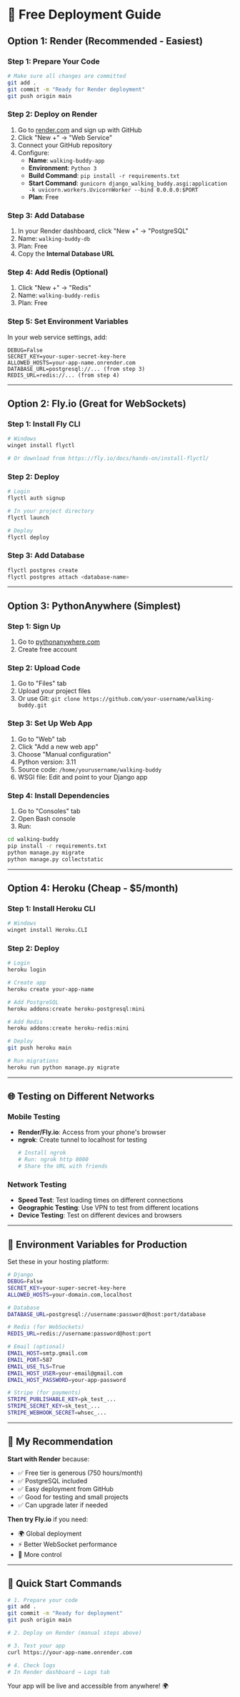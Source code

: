 # 🚀 Free Deployment Guide

## **Option 1: Render (Recommended - Easiest)**

### **Step 1: Prepare Your Code**
```bash
# Make sure all changes are committed
git add .
git commit -m "Ready for Render deployment"
git push origin main
```

### **Step 2: Deploy on Render**
1. Go to [render.com](https://render.com) and sign up with GitHub
2. Click "New +" → "Web Service"
3. Connect your GitHub repository
4. Configure:
   - **Name**: `walking-buddy-app`
   - **Environment**: `Python 3`
   - **Build Command**: `pip install -r requirements.txt`
   - **Start Command**: `gunicorn django_walking_buddy.asgi:application -k uvicorn.workers.UvicornWorker --bind 0.0.0.0:$PORT`
   - **Plan**: Free

### **Step 3: Add Database**
1. In your Render dashboard, click "New +" → "PostgreSQL"
2. Name: `walking-buddy-db`
3. Plan: Free
4. Copy the **Internal Database URL**

### **Step 4: Add Redis (Optional)**
1. Click "New +" → "Redis"
2. Name: `walking-buddy-redis`
3. Plan: Free

### **Step 5: Set Environment Variables**
In your web service settings, add:
```
DEBUG=False
SECRET_KEY=your-super-secret-key-here
ALLOWED_HOSTS=your-app-name.onrender.com
DATABASE_URL=postgresql://... (from step 3)
REDIS_URL=redis://... (from step 4)
```

---

## **Option 2: Fly.io (Great for WebSockets)**

### **Step 1: Install Fly CLI**
```bash
# Windows
winget install flyctl

# Or download from https://fly.io/docs/hands-on/install-flyctl/
```

### **Step 2: Deploy**
```bash
# Login
flyctl auth signup

# In your project directory
flyctl launch

# Deploy
flyctl deploy
```

### **Step 3: Add Database**
```bash
flyctl postgres create
flyctl postgres attach <database-name>
```

---

## **Option 3: PythonAnywhere (Simplest)**

### **Step 1: Sign Up**
1. Go to [pythonanywhere.com](https://pythonanywhere.com)
2. Create free account

### **Step 2: Upload Code**
1. Go to "Files" tab
2. Upload your project files
3. Or use Git: `git clone https://github.com/your-username/walking-buddy.git`

### **Step 3: Set Up Web App**
1. Go to "Web" tab
2. Click "Add a new web app"
3. Choose "Manual configuration"
4. Python version: 3.11
5. Source code: `/home/yourusername/walking-buddy`
6. WSGI file: Edit and point to your Django app

### **Step 4: Install Dependencies**
1. Go to "Consoles" tab
2. Open Bash console
3. Run:
```bash
cd walking-buddy
pip install -r requirements.txt
python manage.py migrate
python manage.py collectstatic
```

---

## **Option 4: Heroku (Cheap - $5/month)**

### **Step 1: Install Heroku CLI**
```bash
# Windows
winget install Heroku.CLI
```

### **Step 2: Deploy**
```bash
# Login
heroku login

# Create app
heroku create your-app-name

# Add PostgreSQL
heroku addons:create heroku-postgresql:mini

# Add Redis
heroku addons:create heroku-redis:mini

# Deploy
git push heroku main

# Run migrations
heroku run python manage.py migrate
```

---

## **🌐 Testing on Different Networks**

### **Mobile Testing**
- **Render/Fly.io**: Access from your phone's browser
- **ngrok**: Create tunnel to localhost for testing
  ```bash
  # Install ngrok
  # Run: ngrok http 8000
  # Share the URL with friends
  ```

### **Network Testing**
- **Speed Test**: Test loading times on different connections
- **Geographic Testing**: Use VPN to test from different locations
- **Device Testing**: Test on different devices and browsers

---

## **🔧 Environment Variables for Production**

Set these in your hosting platform:

```bash
# Django
DEBUG=False
SECRET_KEY=your-super-secret-key-here
ALLOWED_HOSTS=your-domain.com,localhost

# Database
DATABASE_URL=postgresql://username:password@host:port/database

# Redis (for WebSockets)
REDIS_URL=redis://username:password@host:port

# Email (optional)
EMAIL_HOST=smtp.gmail.com
EMAIL_PORT=587
EMAIL_USE_TLS=True
EMAIL_HOST_USER=your-email@gmail.com
EMAIL_HOST_PASSWORD=your-app-password

# Stripe (for payments)
STRIPE_PUBLISHABLE_KEY=pk_test_...
STRIPE_SECRET_KEY=sk_test_...
STRIPE_WEBHOOK_SECRET=whsec_...
```

---

## **🎯 My Recommendation**

**Start with Render** because:
- ✅ Free tier is generous (750 hours/month)
- ✅ PostgreSQL included
- ✅ Easy deployment from GitHub
- ✅ Good for testing and small projects
- ✅ Can upgrade later if needed

**Then try Fly.io** if you need:
- 🌍 Global deployment
- ⚡ Better WebSocket performance
- 🔧 More control

---

## **🚀 Quick Start Commands**

```bash
# 1. Prepare your code
git add .
git commit -m "Ready for deployment"
git push origin main

# 2. Deploy on Render (manual steps above)

# 3. Test your app
curl https://your-app-name.onrender.com

# 4. Check logs
# In Render dashboard → Logs tab
```

Your app will be live and accessible from anywhere! 🌍 